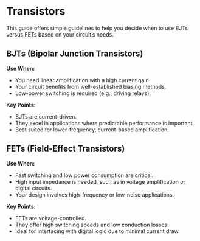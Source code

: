 # Transistors

This guide offers simple guidelines to help you decide when to use BJTs versus FETs based on your circuit’s needs.

## BJTs (Bipolar Junction Transistors)

**Use When:**

- You need linear amplification with a high current gain.
- Your circuit benefits from well-established biasing methods.
- Low-power switching is required (e.g., driving relays).

**Key Points:**

- BJTs are current-driven.
- They excel in applications where predictable performance is important.
- Best suited for lower-frequency, current-based amplification.

## FETs (Field-Effect Transistors)

**Use When:**

- Fast switching and low power consumption are critical.
- High input impedance is needed, such as in voltage amplification or digital circuits.
- Your design involves high-frequency or low-noise applications.

**Key Points:**

- FETs are voltage-controlled.
- They offer high switching speeds and low conduction losses.
- Ideal for interfacing with digital logic due to minimal current draw.
